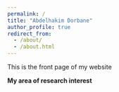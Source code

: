 ```yaml
---
permalink: /
title: "Abdelhakim Dorbane"
author_profile: true
redirect_from: 
  - /about/
  - /about.html
---
```


This is the front page of my website

**My area of research interest**
